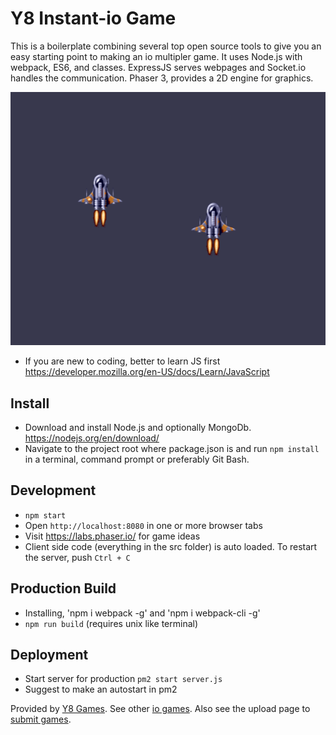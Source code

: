 # Y8 Instant-io Game

This is a boilerplate combining several top open source tools
 to give you an easy starting point to making an io multipler game. It uses
 Node.js with webpack, ES6, and classes. ExpressJS serves webpages and Socket.io
 handles the communication. Phaser 3, provides a 2D engine for graphics.

![screenshot](https://raw.githubusercontent.com/Y8Games/Y8-Instant-io-Game/master/screenshot2.png)

- If you are new to coding, better to learn JS first https://developer.mozilla.org/en-US/docs/Learn/JavaScript

## Install
- Download and install Node.js and optionally MongoDb. https://nodejs.org/en/download/
- Navigate to the project root where package.json is and run `npm install` in a
 terminal, command prompt or preferably Git Bash.

## Development
- `npm start`
- Open `http://localhost:8080` in one or more browser tabs
- Visit https://labs.phaser.io/ for game ideas
- Client side code (everything in the src folder) is auto loaded. To restart the server, push `Ctrl + C`

## Production Build
- Installing, 'npm i webpack -g' and 'npm i webpack-cli -g'
- `npm run build` (requires unix like terminal)

## Deployment
- Start server for production `pm2 start server.js`
- Suggest to make an autostart in pm2

Provided by <a href="https://y8.com">Y8 Games</a>. See other
 <a href="https://www.y8.com/tags/io_games">io games</a>. Also see the
 upload page to <a href="https://static.y8.com/upload">submit games</a>.
